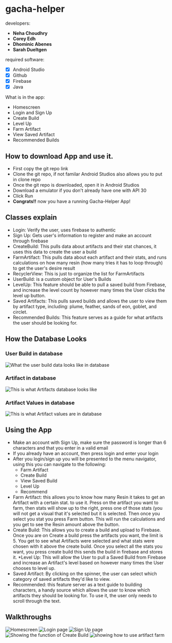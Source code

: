 # gacha-helper

developers: 
* **Neha Choudhry**
* **Corey Edh**
* **Dhominic Abenes**
* **Sarah Dueltgen**

required software: 
* [x] Android Studio
* [x] Github
* [x] Firebase
* [x] Java

What is in the app:
* Homescreen
* Login and Sign Up
* Create Build
* Level Up
* Farm Artifact
* View Saved Artifact
* Recommended Builds

## How to download App and use it.
* First copy the git repo link
* Clone the git repo, if not familar Android Studios also allows you to put in clone repo
* Once the git repo is downloaded, open it in Android Studios
* Download a emulator if you don't already have one with API 30
* Click Run
* **Congrats!!** now you have a running Gacha-Helper App!

## Classes explain
* Login: Verify the user, uses firebase to authentic
* Sign Up: Gets user's information to register and make an account through firebase
* CreateBuild: This pulls data about artifacts and their stat chances, it uses this data to create the user a build
* FarmArtifact: This pulls data about each artifact and their stats, and runs calculations on how many resin (how many tries it has to loop through) to get the user's desire result
* RecyclerView: This is just to organize the list for FarmArtifacts
* UserBuild: is a custom object for User's Builds
* LevelUp: This feature should be able to pull a saved build from Firebase, and increase the level count by however many times the User clicks the level up button. 
* Saved Artifacts: This pulls saved builds and allows the user to view them by artifact type, including: plume, feather, sands of eon, goblet, and circlet.
* Recommended Builds: This feature serves as a guide for what artifacts the user should be looking for.

## How the Database Looks
### User Build in database
<img src='userbuild_database.png' title='User Build Database example' alt='What the user build data looks like in database' />

### Artifact in database
<img src='artifact_database.png' title='Artifact Database Example' alt='This is what Artifacts database looks like' />

### Artifact Values in database
<img src='artifactvalues_database.png' title='Artifact Values Database Example' alt='This is what Artifact values are in database' />


## Using the App
* Make an account with Sign Up, make sure the password is longer than 6 characters
and that you enter in a valid email
* If you already have an account, then press login and enter your login
* After you login/sign up you will be presented to the menu navigator, using this you can navigate to the following:
	* Farm Artifact
	* Create Build
	* View Saved Build
	* Level Up
	* Recommend
* Farm Artifact: this allows you to know how many Resin it takes to get an Artifact with a certain stat.
to use it. Press on the artifact you want to farm, then stats will show up to the right, press one of those stats (you will not get a visual that it's selected but it is selected. Then once you select you stat you press Farm button. This will run the calculations and you get to see the Resin amount above the button.
* Create Build: This allows you to create a build and upload to Firebase. Once you are on Create a build press the artifacts you want, the limit is 5. You get to see what Artifacts were selected and what stats were chosen with it above the create build. Once you select all the stats you want, you press create build this sends the build in firebase and stores it.
*Level Up: This will allow the User to pull a Saved Build from Firebase and increase an Artifact's level based on however many times the User chooses to level up. 
* Saved Artifact: By clicking on the spinner, the user can select which category of saved artifacts they'd like to view.
* Recommended: this feature server as a text guide to building characters, a handy source which allows the user to know which artifacts they should be looking for. To use it, the user only needs to scroll through the text.

## Walkthroughs
<img src='gacha_homescreen.png' title='Homescreen' alt='Homescreen' />

<img src='gacha_login.png' title='Login Page' alt="Login page" />

<img src='gacha_signup.png' title='Sign Up Page' alt='Sign Up page' />

<img src='createbuild.gif' title='Create Build' alt='Showing the function of Create Build' />

<img src='FarmArtifact.gif' title='Artifact Farm Demo' alt='showing how to use artifact farm' />
